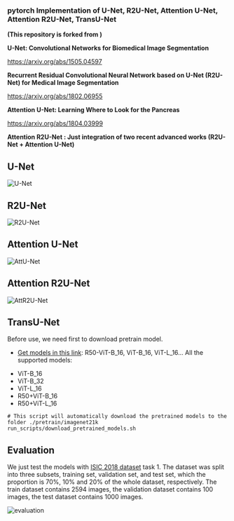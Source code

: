 ### pytorch Implementation of U-Net, R2U-Net, Attention U-Net, Attention R2U-Net, TransU-Net

**(This repository is forked from )**

**U-Net: Convolutional Networks for Biomedical Image Segmentation**

https://arxiv.org/abs/1505.04597

**Recurrent Residual Convolutional Neural Network based on U-Net (R2U-Net) for Medical Image Segmentation**

https://arxiv.org/abs/1802.06955

**Attention U-Net: Learning Where to Look for the Pancreas**

https://arxiv.org/abs/1804.03999

**Attention R2U-Net : Just integration of two recent advanced works (R2U-Net + Attention U-Net)**

## U-Net
![U-Net](img/U-Net.png)


## R2U-Net
![R2U-Net](img/R2U-Net.png)

## Attention U-Net
![AttU-Net](img/AttU-Net.png)

## Attention R2U-Net
![AttR2U-Net](img/AttR2U-Net.png)

## TransU-Net

Before use, we need first to download pretrain model.
* [Get models in this link](https://console.cloud.google.com/storage/vit_models/): R50-ViT-B_16, ViT-B_16, ViT-L_16...
All the supported models:
- ViT-B_16
- ViT-B_32
- ViT-L_16
- R50+ViT-B_16
- R50+ViT-L_16


```shell
# This script will automatically download the pretrained models to the folder ./pretrain/imagenet21k
run_scripts/download_pretrained_models.sh
```



## Evaluation
We just test the models with [ISIC 2018 dataset](https://challenge.isic-archive.com/data/#2018) task 1. The dataset was split into three subsets, training set, validation set, and test set, which the proportion is 70%, 10% and 20% of the whole dataset, respectively. The train dataset contains 2594 images, the validation dataset contains 100 images, the test dataset contains 1000 images.

![evaluation](img/Evaluation.png)
